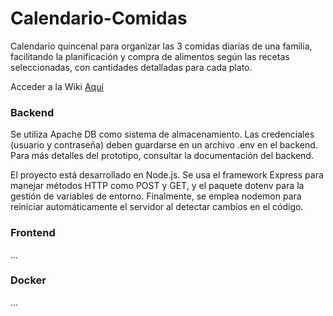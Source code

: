 # Calendario-Comidas
Calendario quincenal para organizar las 3 comidas diarias de una familia, facilitando la planificación y compra de alimentos según las recetas seleccionadas, con cantidades detalladas para cada plato.

Acceder a la Wiki [Aquí](https://github.com/Benjamin-Daza-Jimenez/Calendario-Comidas/wiki)

### Backend

Se utiliza Apache DB como sistema de almacenamiento. Las credenciales (usuario y contraseña) deben guardarse en un archivo .env en el backend. Para más detalles del prototipo, consultar la documentación del backend.

El proyecto está desarrollado en Node.js. Se usa el framework Express para manejar métodos HTTP como POST y GET, y el paquete dotenv para la gestión de variables de entorno. Finalmente, se emplea nodemon para reiniciar automáticamente el servidor al detectar cambios en el código.

### Frontend

...

### Docker

...

